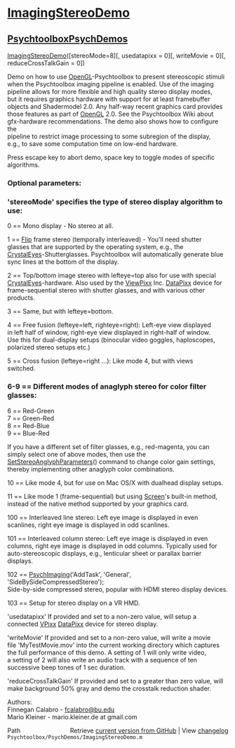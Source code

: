 # [ImagingStereoDemo](ImagingStereoDemo)
## [Psychtoolbox](Psychtoolbox)[PsychDemos](PsychDemos)

[ImagingStereoDemo](ImagingStereoDemo)([stereoMode=8][, usedatapixx = 0][, writeMovie = 0][, reduceCrossTalkGain = 0])  
  
Demo on how to use [OpenGL](OpenGL)-Psychtoolbox to present stereoscopic stimuli  
when the Psychtoolbox imaging pipeline is enabled. Use of the imaging  
pipeline allows for more flexible and high quality stereo display modes,  
but it requires graphics hardware with support for at least framebuffer  
objects and Shadermodel 2.0. Any half-way recent graphics card provides  
those features as part of [OpenGL](OpenGL) 2.0. See the Psychtoolbox Wiki about  
gfx-hardware recommendations. The demo also shows how to configure the  
pipeline to restrict image processing to some subregion of the display,  
e.g., to save some computation time on low-end hardware.  
  
Press escape key to abort demo, space key to toggle modes of specific  
algorithms.  
  
### Optional parameters:  
  
### 'stereoMode' specifies the type of stereo display algorithm to use:  
  
0 == Mono display - No stereo at all.  
  
1 == [Flip](Flip) frame stereo (temporally interleaved) - You'll need shutter  
glasses that are supported by the operating system, e.g., the  
[CrystalEyes](CrystalEyes)-Shutterglasses. Psychtoolbox will automatically generate blue  
sync lines at the bottom of the display.  
  
2 == Top/bottom image stereo with lefteye=top also for use with special  
[CrystalEyes](CrystalEyes)-hardware. Also used by the [ViewPixx](ViewPixx) Inc. [DataPixx](DataPixx) device for  
frame-sequential stereo with shutter glasses, and with various other products.  
  
3 == Same, but with lefteye=bottom.  
  
4 == Free fusion (lefteye=left, righteye=right): Left-eye view displayed  
in left half of window, right-eye view displayed in right-half of window.  
Use this for dual-display setups (binocular video goggles, haploscopes,  
polarized stereo setups etc.)  
  
5 == Cross fusion (lefteye=right ...): Like mode 4, but with views  
switched.  
  
### 6-9 == Different modes of anaglyph stereo for color filter glasses:  
  
6 == Red-Green  
7 == Green-Red  
8 == Red-Blue  
9 == Blue-Red  
  
If you have a different set of filter glasses, e.g., red-magenta, you can  
simply select one of above modes, then use the  
[SetStereoAnglyphParameters](SetStereoAnglyphParameters)() command to change color gain settings,  
thereby implementing other anaglyph color combinations.  
  
10 == Like mode 4, but for use on Mac OS/X with dualhead display setups.  
  
11 == Like mode 1 (frame-sequential) but using [Screen](Screen)'s built-in method,  
instead of the native method supported by your graphics card.  
  
100 == Interleaved line stereo: Left eye image is displayed in even  
scanlines, right eye image is displayed in odd scanlines.  
  
101 == Interleaved column stereo: Left eye image is displayed in even  
columns, right eye image is displayed in odd columns. Typically used for  
auto-stereoscopic displays, e.g., lenticular sheet or parallax barrier  
displays.  
  
102 == [PsychImaging](PsychImaging)('AddTask', 'General', 'SideBySideCompressedStereo');  
Side-by-side compressed stereo, popular with HDMI stereo display devices.  
  
103 == Setup for stereo display on a VR HMD.  
  
'usedatapixx' If provided and set to a non-zero value, will setup a  
connected [VPixx](VPixx) [DataPixx](DataPixx) device for stereo display.  
  
'writeMovie' If provided and set to a non-zero value, will write a movie  
file 'MyTestMovie.mov' into the current working directory which captures  
the full performance of this demo. A setting of 1 will only write video,  
a setting of 2 will also write an audio track with a sequence of ten  
successive beep tones of 1 sec duration.  
  
'reduceCrossTalkGain' If provided and set to a greater than zero value, will  
make background 50% gray and demo the crosstalk reduction shader.  
  
Authors:  
Finnegan Calabro  - fcalabro@bu.edu  
Mario Kleiner  - mario.kleiner.de at gmail.com  
  




<div class="code_header" style="text-align:right;">
  <span style="float:left;">Path&nbsp;&nbsp;</span> <span class="counter">Retrieve <a href=
  "https://raw.github.com/Psychtoolbox-3/Psychtoolbox-3/beta/Psychtoolbox/PsychDemos/ImagingStereoDemo.m">current version from GitHub</a> | View <a href=
  "https://github.com/Psychtoolbox-3/Psychtoolbox-3/commits/beta/Psychtoolbox/PsychDemos/ImagingStereoDemo.m">changelog</a></span>
</div>
<div class="code">
  <code>Psychtoolbox/PsychDemos/ImagingStereoDemo.m</code>
</div>

